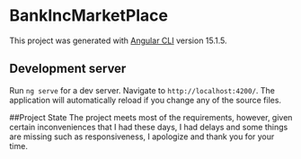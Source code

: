 # BankIncMarketPlace

This project was generated with [Angular CLI](https://github.com/angular/angular-cli) version 15.1.5.

## Development server

Run `ng serve` for a dev server. Navigate to `http://localhost:4200/`. The application will automatically reload if you change any of the source files.

##Project State
The project meets most of the requirements, however, given certain inconveniences that I had these days, I had delays and some things are missing such as responsiveness, I apologize and thank you for your time.
